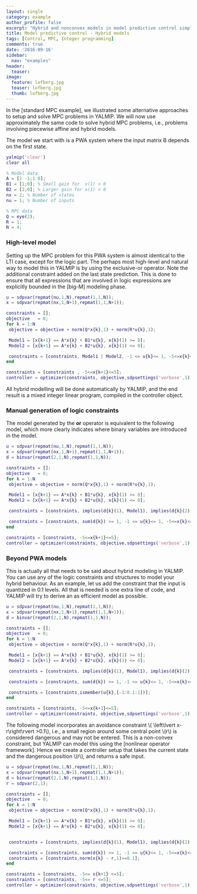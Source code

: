 ```yaml
---
layout: single
category: example
author_profile: false
excerpt: "Hybrid and nonconvex models in model predictive control simplified by general high-level operators in YALMIP"
title: Model predictive control - Hybrid models
tags: [Control, MPC, Integer programming]
comments: true
date: '2016-09-16'
sidebar:
  nav: "examples"
header:
  teaser:
image:
  feature: lofberg.jpg
  teaser: lofberg.jpg
  thumb: lofberg.jpg
---
```


In the [standard MPC example], we illustrated some alternative approaches to setup and solve MPC problems in YALMIP. We will now use approximately the same code to solve hybrid MPC problems, i.e., problems involving piecewise affine and hybrid models.

The model we start with is a PWA system where the input matrix B depends on the first state.

````matlab
yalmip('clear')
clear all

% Model data
A = [2 -1;1 0];
B1 = [1;0]; % Small gain for  x(1) > 0
B2 = [2;0]; % Larger gain for x(1) < 0
nx = 2; % Number of states
nu = 1; % Number of inputs

% MPC data
Q = eye(2);
R = 1;
N = 4;
````

### High-level model

Setting up the MPC problem for this PWA system is almost identical to the LTI case, except for the logic part. The perhaps most high-level and natural way to model this in YALMIP is by using the exclusive-or operator. Note the additional constraint added on the last state prediction. This is done to ensure that all expressions that are involved in logic expressions are explicitly bounded in the [big-M] modeling phase.

````matlab
u = sdpvar(repmat(nu,1,N),repmat(1,1,N));
x = sdpvar(repmat(nx,1,N+1),repmat(1,1,N+1));

constraints = [];
objective   = 0;
for k = 1:N
 objective = objective + norm(Q*x{k},1) + norm(R*u{k},1);

 Model1 = [x{k+1} == A*x{k} + B1*u{k}, x{k}(1) >= 0];
 Model2 = [x{k+1} == A*x{k} + B2*u{k}, x{k}(1) <= 0];

 constraints = [constraints, Model1 | Model2, -1 <= u{k}<= 1, -5<=x{k}<=5];
end

constraints = [constraints , -5<=x{k+1}<=5];
controller = optimizer(constraints, objective,sdpsettings('verbose',1),x{1},u{1});
````

All hybrid modelling will be done automatically by YALMIP, and the end result is a mixed integer linear program, compiled in the controller object.

### Manual generation of logic constraints

The model generated by the **or** operator is equivalent to the following model, which more clearly indicates where binary variables are introduced in the model.

````matlab
u = sdpvar(repmat(nu,1,N),repmat(1,1,N));
x = sdpvar(repmat(nx,1,N+1),repmat(1,1,N+1));
d = binvar(repmat(2,1,N),repmat(1,1,N));

constraints = [];
objective   = 0;
for k = 1:N
 objective = objective + norm(Q*x{k},1) + norm(R*u{k},1);

 Model1 = [x{k+1} == A*x{k} + B1*u{k}, x{k}(1) >= 0];
 Model2 = [x{k+1} == A*x{k} + B2*u{k}, x{k}(1) <= 0];

 constraints = [constraints, implies(d{k}(1), Model1), implies(d{k}(2), Model2)];

 constraints = [constraints, sum(d{k}) >= 1, -1 <= u{k}<= 1, -5<=x{k}<=5];
end

constraints = [constraints, -5<=x{k+1}<=5];
controller = optimizer(constraints, objective,sdpsettings('verbose',1),x{1},u{1});
````

### Beyond PWA models

This is actually all that needs to be said about hybrid modeling in YALMIP. You can use any of the logic constraints and structures to model your hybrid behaviour. As an example, let us add the constraint that the input is quantized in 0.1 levels. All that is needed is one extra line of code, and YALMIP will try to derive an as efficient model as possible.

````matlab
u = sdpvar(repmat(nu,1,N),repmat(1,1,N));
x = sdpvar(repmat(nx,1,N+1),repmat(1,1,N+1));
d = binvar(repmat(2,1,N),repmat(1,1,N));

constraints = [];
objective   = 0;
for k = 1:N
 objective = objective + norm(Q*x{k},1) + norm(R*u{k},1);

 Model1 = [x{k+1} == A*x{k} + B1*u{k}, x{k}(1) >= 0];
 Model2 = [x{k+1} == A*x{k} + B2*u{k}, x{k}(1) <= 0];

 constraints = [constraints, implies(d{k}(1), Model1), implies(d{k}(2), Model2)];

 constraints = [constraints, sum(d{k}) >= 1, -1 <= u{k}<= 1, -5<=x{k}<=5];

 constraints = [constraints,ismember(u{k},[-1:0.1:1])];
end

constraints = [constraints, -5<=x{k+1}<=5];
controller = optimizer(constraints, objective,sdpsettings('verbose',1),x{1},u{1});
````

The following model incorporates an avoidance constraint \\( \left\lvert x-r\right\rvert >0.1\\), i.e., a small region around some central point \\(r\\) is considered dangerous and may not be entered. This is a non-convex constraint, but YALMIP can model this using the  [nonlinear operator framework]. Hence we create a controller setup that takes the current state and the dangerous position \\(r\\), and returns a safe input.

````matlab
u = sdpvar(repmat(nu,1,N),repmat(1,1,N));
x = sdpvar(repmat(nx,1,N+1),repmat(1,1,N+1));
d = binvar(repmat(2,1,N),repmat(1,1,N));
r = sdpvar(2,1);

constraints = [];
objective   = 0;
for k = 1:N
 objective = objective + norm(Q*x{k},1) + norm(R*u{k},1);

 Model1 = [x{k+1} == A*x{k} + B1*u{k}, x{k}(1) >= 0];
 Model2 = [x{k+1} == A*x{k} + B2*u{k}, x{k}(1) <= 0];


 constraints = [constraints, implies(d{k}(1), Model1), implies(d{k}(2), Model2)];

 constraints = [constraints, sum(d{k}) >= 1, -1 <= u{k}<= 1, -5<=x{k}<=5];
 constraints = [constraints,norm(x{k} - r,1)>=0.1];
end

constraints = [constraints, -5<= x{k+1} <=5];
constraints = [constraints, -5<= r <=5];
controller = optimizer(constraints, objective,sdpsettings('verbose',1),[x{1};r],u{1});
````
